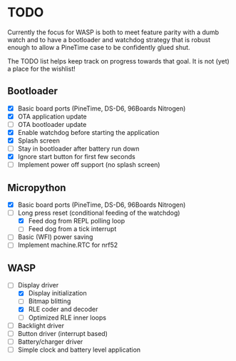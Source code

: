 # TODO

Currently the focus for WASP is both to meet feature parity with a dumb
watch and to have a bootloader and watchdog strategy that is robust enough
to allow a PineTime case to be confidently glued shut.

The TODO list helps keep track on progress towards that goal. It is not
(yet) a place for the wishlist!

## Bootloader

 * [X] Basic board ports (PineTime, DS-D6, 96Boards Nitrogen)
 * [X] OTA application update
 * [ ] OTA bootloader update
 * [X] Enable watchdog before starting the application
 * [X] Splash screen
 * [ ] Stay in bootloader after battery run down
 * [X] Ignore start button for first few seconds
 * [ ] Implement power off support (no splash screen)
  
## Micropython

 * [X] Basic board ports (PineTime, DS-D6, 96Boards Nitrogen)
 * [ ] Long press reset (conditional feeding of the watchdog)
   - [X] Feed dog from REPL polling loop
   - [ ] Feed dog from a tick interrupt
 * [ ] Basic (WFI) power saving
 * [ ] Implement machine.RTC for nrf52
 
## WASP

 * [ ] Display driver
   - [X] Display initialization
   - [ ] Bitmap blitting
   - [X] RLE coder and decoder
   - [ ] Optimized RLE inner loops
 * [ ] Backlight driver
 * [ ] Button driver (interrupt based)
 * [ ] Battery/charger driver
 * [ ] Simple clock and battery level application
